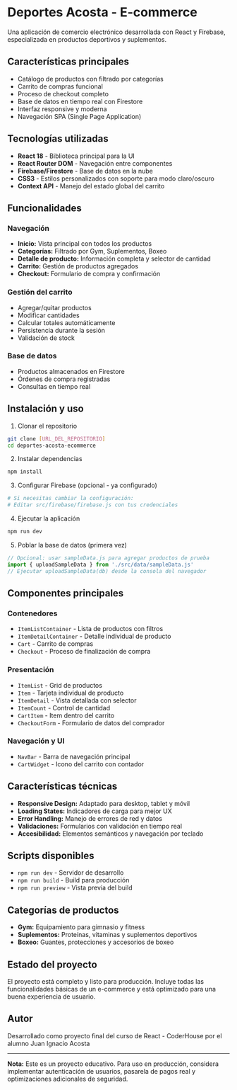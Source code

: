 # Deportes Acosta - E-commerce

Una aplicación de comercio electrónico desarrollada con React y Firebase, especializada en productos deportivos y suplementos.

## Características principales

- Catálogo de productos con filtrado por categorías
- Carrito de compras funcional
- Proceso de checkout completo
- Base de datos en tiempo real con Firestore
- Interfaz responsive y moderna
- Navegación SPA (Single Page Application)

## Tecnologías utilizadas

- **React 18** - Biblioteca principal para la UI
- **React Router DOM** - Navegación entre componentes
- **Firebase/Firestore** - Base de datos en la nube
- **CSS3** - Estilos personalizados con soporte para modo claro/oscuro
- **Context API** - Manejo del estado global del carrito


## Funcionalidades

### Navegación
- **Inicio:** Vista principal con todos los productos
- **Categorías:** Filtrado por Gym, Suplementos, Boxeo
- **Detalle de producto:** Información completa y selector de cantidad
- **Carrito:** Gestión de productos agregados
- **Checkout:** Formulario de compra y confirmación

### Gestión del carrito
- Agregar/quitar productos
- Modificar cantidades
- Calcular totales automáticamente
- Persistencia durante la sesión
- Validación de stock

### Base de datos
- Productos almacenados en Firestore
- Órdenes de compra registradas
- Consultas en tiempo real

## Instalación y uso

1. Clonar el repositorio
```bash
git clone [URL_DEL_REPOSITORIO]
cd deportes-acosta-ecommerce
```

2. Instalar dependencias
```bash
npm install
```

3. Configurar Firebase (opcional - ya configurado)
```bash
# Si necesitas cambiar la configuración:
# Editar src/firebase/firebase.js con tus credenciales
```

4. Ejecutar la aplicación
```bash
npm run dev
```

5. Poblar la base de datos (primera vez)
```javascript
// Opcional: usar sampleData.js para agregar productos de prueba
import { uploadSampleData } from './src/data/sampleData.js'
// Ejecutar uploadSampleData(db) desde la consola del navegador
```

## Componentes principales

### Contenedores
- `ItemListContainer` - Lista de productos con filtros
- `ItemDetailContainer` - Detalle individual de producto
- `Cart` - Carrito de compras
- `Checkout` - Proceso de finalización de compra

### Presentación
- `ItemList` - Grid de productos
- `Item` - Tarjeta individual de producto
- `ItemDetail` - Vista detallada con selector
- `ItemCount` - Control de cantidad
- `CartItem` - Item dentro del carrito
- `CheckoutForm` - Formulario de datos del comprador

### Navegación y UI
- `NavBar` - Barra de navegación principal
- `CartWidget` - Icono del carrito con contador

## Características técnicas

- **Responsive Design:** Adaptado para desktop, tablet y móvil
- **Loading States:** Indicadores de carga para mejor UX
- **Error Handling:** Manejo de errores de red y datos
- **Validaciones:** Formularios con validación en tiempo real
- **Accesibilidad:** Elementos semánticos y navegación por teclado

## Scripts disponibles

- `npm run dev` - Servidor de desarrollo
- `npm run build` - Build para producción
- `npm run preview` - Vista previa del build

## Categorías de productos

- **Gym:** Equipamiento para gimnasio y fitness
- **Suplementos:** Proteínas, vitaminas y suplementos deportivos
- **Boxeo:** Guantes, protecciones y accesorios de boxeo

## Estado del proyecto

El proyecto está completo y listo para producción. Incluye todas las funcionalidades básicas de un e-commerce y está optimizado para una buena experiencia de usuario.

## Autor

Desarrollado como proyecto final del curso de React - CoderHouse por el alumno Juan Ignacio Acosta

---

**Nota:** Este es un proyecto educativo. Para uso en producción, considera implementar autenticación de usuarios, pasarela de pagos real y optimizaciones adicionales de seguridad.

